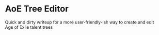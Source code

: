 # AoE Tree Editor
 Quick and dirty writeup for a more user-friendly-ish way to create and edit Age of Exile talent trees
